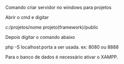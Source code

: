 Comando criar servidor no windows para projetos

Abrir o cmd e digitar

c:/projetos/nome projeto(framework)/public

Depois digitar o comando abaixo

php -S localhost:porta a ser usada. ex: 8080 ou 8888

Para o banco de dados é necessário ativar o XAMPP.
